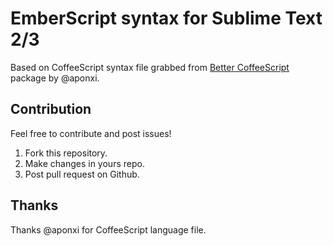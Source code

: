 EmberScript syntax for Sublime Text 2/3
=======================================

Based on CoffeeScript syntax file grabbed from [Better CoffeeScript](https://github.com/aponxi/sublime-better-coffeescript) package by @aponxi.

Contribution
------------

Feel free to contribute and post issues!

1. Fork this repository.
2. Make changes in yours repo.
3. Post pull request on Github.

Thanks
------

Thanks @aponxi for CoffeeScript language file.
